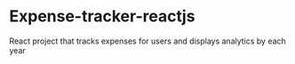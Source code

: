 # Expense-tracker-reactjs

React project that tracks expenses for users and displays analytics by each year 
